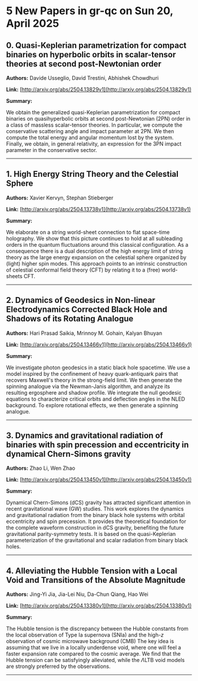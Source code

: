 # 5 New Papers in gr-qc on Sun 20, April 2025

## 0. Quasi-Keplerian parametrization for compact binaries on hyperbolic   orbits in scalar-tensor theories at second post-Newtonian order

**Authors:** Davide Usseglio, David Trestini, Abhishek Chowdhuri

**Link:** [http://arxiv.org/abs/2504.13829v1](http://arxiv.org/abs/2504.13829v1)

**Summary:**

We obtain the generalized quasi-Keplerian parametrization for compact binaries on quasihyperbolic orbits at second post-Newtonian (2PN) order in a class of massless scalar-tensor theories. In particular, we compute the conservative scattering angle and impact parameter at 2PN. We then compute the total energy and angular momentum lost by the system. Finally, we obtain, in general relativity, an expression for the 3PN impact parameter in the conservative sector.

---

## 1. High Energy String Theory and the Celestial Sphere

**Authors:** Xavier Kervyn, Stephan Stieberger

**Link:** [http://arxiv.org/abs/2504.13738v1](http://arxiv.org/abs/2504.13738v1)

**Summary:**

We elaborate on a string world-sheet connection to flat space-time holography. We show that this picture continues to hold at all subleading orders in the quantum fluctuations around this classical configuration. As a consequence there is a dual description of the high energy limit of string theory as the large energy expansion on the celestial sphere organized by (light) higher spin modes. This approach points to an intrinsic construction of celestial conformal field theory (CFT) by relating it to a (free) world-sheets CFT.

---

## 2. Dynamics of Geodesics in Non-linear Electrodynamics Corrected Black Hole   and Shadows of its Rotating Analogue

**Authors:** Hari Prasad Saikia, Mrinnoy M. Gohain, Kalyan Bhuyan

**Link:** [http://arxiv.org/abs/2504.13466v1](http://arxiv.org/abs/2504.13466v1)

**Summary:**

We investigate photon geodesics in a static black hole spacetime. We use a model inspired by the confinement of heavy quark-antiquark pairs that recovers Maxwell's theory in the strong-field limit. We then generate the spinning analogue via the Newman-Janis algorithm, and analyze its resulting ergosphere and shadow profile. We integrate the null geodesic equations to characterize critical orbits and deflection angles in the NLED background. To explore rotational effects, we then generate a spinning analogue.

---

## 3. Dynamics and gravitational radiation of binaries with spin precession   and eccentricity in dynamical Chern-Simons gravity

**Authors:** Zhao Li, Wen Zhao

**Link:** [http://arxiv.org/abs/2504.13450v1](http://arxiv.org/abs/2504.13450v1)

**Summary:**

Dynamical Chern-Simons (dCS) gravity has attracted significant attention in recent gravitational wave (GW) studies. This work explores the dynamics and gravitational radiation from the binary black hole systems with orbital eccentricity and spin precession. It provides the theoretical foundation for the complete waveform construction in dCS gravity, benefiting the future gravitational parity-symmetry tests. It is based on the quasi-Keplerian parameterization of the gravitational and scalar radiation from binary black holes.

---

## 4. Alleviating the Hubble Tension with a Local Void and Transitions of the   Absolute Magnitude

**Authors:** Jing-Yi Jia, Jia-Lei Niu, Da-Chun Qiang, Hao Wei

**Link:** [http://arxiv.org/abs/2504.13380v1](http://arxiv.org/abs/2504.13380v1)

**Summary:**

The Hubble tension is the discrepancy between the Hubble constants from the local observation of Type Ia supernova (SNIa) and the high-$z$ observation of cosmic microwave background (CMB) The key idea is assuming that we live in a locally underdense void, where one will feel a faster expansion rate compared to the cosmic average. We find that the Hubble tension can be satisfyingly alleviated, while the $\Lambda$LTB void models are strongly preferred by the observations.

---

